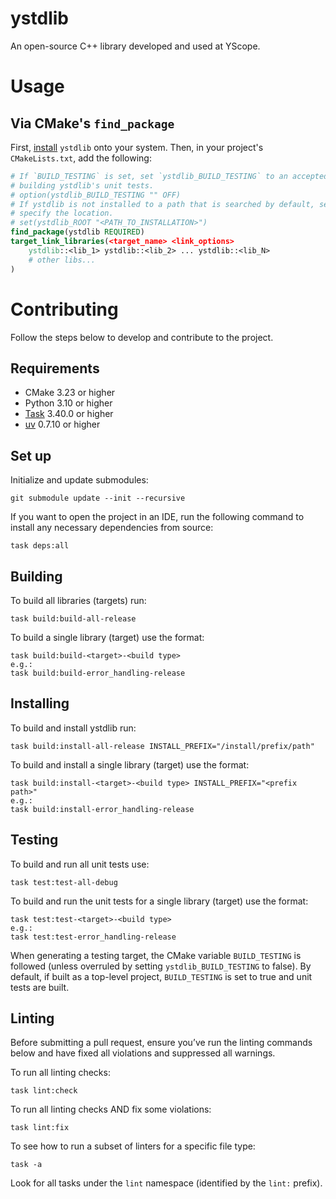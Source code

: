 # ystdlib

An open-source C++ library developed and used at YScope.

# Usage

## Via CMake's `find_package`

First, [install](#installing) `ystdlib` onto your system. Then, in your project's `CMakeLists.txt`,
add the following:

```cmake
# If `BUILD_TESTING` is set, set `ystdlib_BUILD_TESTING` to an accepted `FALSE` class value to skip
# building ystdlib's unit tests.
# option(ystdlib_BUILD_TESTING "" OFF)
# If ystdlib is not installed to a path that is searched by default, set `ystdlib_ROOT` to manually
# specify the location.
# set(ystdlib_ROOT "<PATH_TO_INSTALLATION>")
find_package(ystdlib REQUIRED)
target_link_libraries(<target_name> <link_options>
    ystdlib::<lib_1> ystdlib::<lib_2> ... ystdlib::<lib_N>
    # other libs...
)
```

# Contributing
Follow the steps below to develop and contribute to the project.

## Requirements

* CMake 3.23 or higher
* Python 3.10 or higher
* [Task] 3.40.0 or higher
* [uv] 0.7.10 or higher

## Set up
Initialize and update submodules:
```shell
git submodule update --init --recursive
```

If you want to open the project in an IDE, run the following command to install any necessary
dependencies from source:

```shell
task deps:all
```

## Building

To build all libraries (targets) run:

```shell
task build:build-all-release
```

To build a single library (target) use the format:

```shell
task build:build-<target>-<build type>
e.g.:
task build:build-error_handling-release
```

## Installing

To build and install ystdlib run:

```shell
task build:install-all-release INSTALL_PREFIX="/install/prefix/path"
```

To build and install a single library (target) use the format:

```shell
task build:install-<target>-<build type> INSTALL_PREFIX="<prefix path>"
e.g.:
task build:install-error_handling-release
```

## Testing

To build and run all unit tests use:

```shell
task test:test-all-debug
```

To build and run the unit tests for a single library (target) use the format:

```shell
task test:test-<target>-<build type>
e.g.:
task test:test-error_handling-release
```

When generating a testing target, the CMake variable `BUILD_TESTING` is followed (unless overruled
by setting `ystdlib_BUILD_TESTING` to false). By default, if built as a top-level project,
`BUILD_TESTING` is set to true and unit tests are built.

## Linting
Before submitting a pull request, ensure you’ve run the linting commands below and have fixed all
violations and suppressed all warnings.

To run all linting checks:
```shell
task lint:check
```

To run all linting checks AND fix some violations:
```shell
task lint:fix
```

To see how to run a subset of linters for a specific file type:
```shell
task -a
```
Look for all tasks under the `lint` namespace (identified by the `lint:` prefix).

[Task]: https://taskfile.dev
[uv]: https://docs.astral.sh/uv
